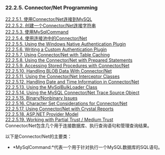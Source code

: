 ### 22.2.5. Connector/Net Programming

[22.2.5.1. 使用Connector/Net连接到MySQL][22.2.5.01]  
[22.2.5.2. 创建一个Connector/Net连接字符串][22.2.5.02]  
[22.2.5.3. 使用MySqlCommand][22.2.5.03]  
[22.2.5.4. 使用连接池中的Connector/Net][22.2.5.04]  
[22.2.5.5. Using the Windows Native Authentication Plugin][22.2.5.05]  
[22.2.5.6. Writing a Custom Authentication Plugin][22.2.5.06]  
[22.2.5.7. Using Connector/Net with Table Caching][22.2.5.07]  
[22.2.5.8. Using the Connector/Net with Prepared Statements][22.2.5.08]  
[22.2.5.9. Accessing Stored Procedures with Connector/Net][22.2.5.09]  
[22.2.5.10. Handling BLOB Data With Connector/Net][22.2.5.10]  
[22.2.5.11. Using the Connector/Net Interceptor Classes][22.2.5.11]  
[22.2.5.12. Handling Date and Time Information in Connector/Net][22.2.5.12]  
[22.2.5.13. Using the MySqlBulkLoader Class][22.2.5.13]  
[22.2.5.14. Using the MySQL Connector/Net Trace Source Object][22.2.5.14]  
[22.2.5.15. Binary/Nonbinary Issues][22.2.5.15]  
[22.2.5.16. Character Set Considerations for Connector/Net][22.2.5.16]  
[22.2.5.17. Using Connector/Net with Crystal Reports][22.2.5.17]  
[22.2.5.18. ASP.NET Provider Model][22.2.5.18]    
[22.2.5.19. Working with Partial Trust / Medium Trust][22.2.5.19]  
Connector/Net包含几个用于连接数据库、执行查询语句和管理查询结果。

以下是Connector/Net的主要类： 
 
* *MySqlCommand:*代表一个用于针对执行一个MySQL数据库的SQL语句。


[22.2.5.01]: ./docs/Chapter_22/22.2.5_ConnectorNet_Programming.md#22.2.5.01


[22.2.5.02]: ./docs/Chapter_22/22.2.5_ConnectorNet_Programming.md#22.2.5.02


[22.2.5.03]: ./docs/Chapter_22/22.2.5_ConnectorNet_Programming.md#22.2.5.03


[22.2.5.04]: ./docs/Chapter_22/22.2.5_ConnectorNet_Programming.md#22.2.5.04


[22.2.5.05]: ./docs/Chapter_22/22.2.5_ConnectorNet_Programming.md#22.2.5.05


[22.2.5.06]: ./docs/Chapter_22/22.2.5_ConnectorNet_Programming.md#22.2.5.06


[22.2.5.07]: ./docs/Chapter_22/22.2.5_ConnectorNet_Programming.md#22.2.5.07


[22.2.5.08]: ./docs/Chapter_22/22.2.5_ConnectorNet_Programming.md#22.2.5.08


[22.2.5.09]: ./docs/Chapter_22/22.2.5_ConnectorNet_Programming.md#22.2.5.09


[22.2.5.10]: ./docs/Chapter_22/22.2.5_ConnectorNet_Programming.md#22.2.5.10


[22.2.5.11]: ./docs/Chapter_22/22.2.5_ConnectorNet_Programming.md#22.2.5.11


[22.2.5.12]: ./docs/Chapter_22/22.2.5_ConnectorNet_Programming.md#22.2.5.12


[22.2.5.13]: ./docs/Chapter_22/22.2.5_ConnectorNet_Programming.md#22.2.5.13


[22.2.5.14]: ./docs/Chapter_22/22.2.5_ConnectorNet_Programming.md#22.2.5.14


[22.2.5.15]: ./docs/Chapter_22/22.2.5_ConnectorNet_Programming.md#22.2.5.15


[22.2.5.16]: ./docs/Chapter_22/22.2.5_ConnectorNet_Programming.md#22.2.5.16


[22.2.5.17]: ./docs/Chapter_22/22.2.5_ConnectorNet_Programming.md#22.2.5.17


[22.2.5.18]: ./docs/Chapter_22/22.2.5_ConnectorNet_Programming.md#22.2.5.18


[22.2.5.19]: ./docs/Chapter_22/22.2.5_ConnectorNet_Programming.md#22.2.5.19

